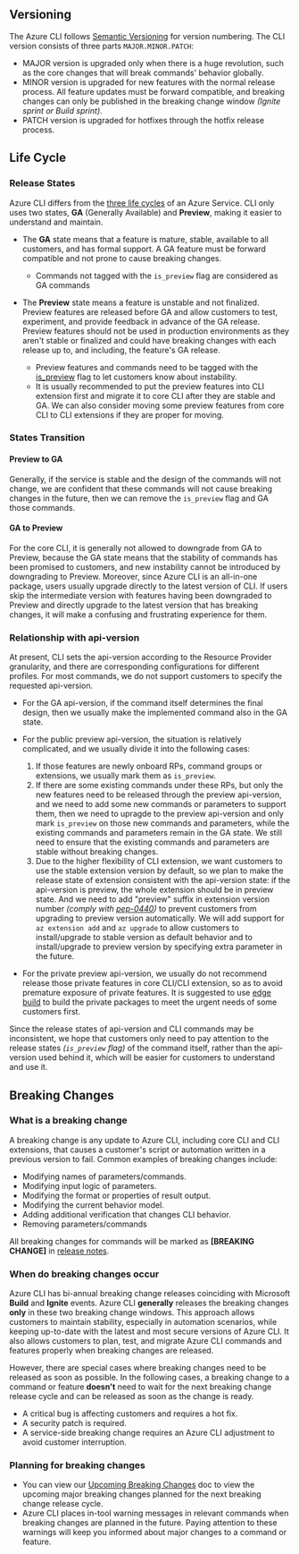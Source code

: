 
## Versioning

The Azure CLI follows [Semantic Versioning](https://semver.org/) for version numbering. The CLI version consists of three parts `MAJOR.MINOR.PATCH`:
- MAJOR version is upgraded only when there is a huge revolution, such as the core changes that will break commands' behavior globally.
- MINOR version is upgraded for new features with the normal release process. All feature updates must be forward compatible, and breaking changes can only be published in the breaking change window *(Ignite sprint or Build sprint)*.
- PATCH version is upgraded for hotfixes through the hotfix release process.

## Life Cycle

### Release States

Azure CLI differs from the [three life cycles](https://docs.microsoft.com/learn/modules/describe-service-life-cycle-microsoft-365/2-private-public-general-availability) of an Azure Service.  CLI only uses two states, **GA** (Generally Available) and **Preview**, making it easier to understand and maintain.

- The **GA** state means that a feature is mature, stable, available to all customers, and has formal support. A GA feature must be forward compatible and not prone to cause breaking changes.
    - Commands not tagged with the `is_preview` flag are considered as GA commands

- The **Preview** state means a feature is unstable and not finalized. Preview features are released before GA and allow customers to test, experiment, and provide feedback in advance of the GA release. Preview features should not be used in production environments as they aren't stable or finalized and could have breaking changes with each release up to, and including, the feature's GA release.
    - Preview features and commands need to be tagged with the [is_preview](https://github.com/Azure/azure-cli/blob/dev/doc/authoring_command_modules/authoring_commands.md#preview-commands-and-arguments) flag to let customers know about instability.
    - It is usually recommended to put the preview features into CLI extension first and migrate it to core CLI after they are stable and GA. We can also consider moving some preview features from core CLI to CLI extensions if they are proper for moving.

### States Transition

#### Preview to GA
Generally, if the service is stable and the design of the commands will not change, we are confident that these commands will not cause breaking changes in the future, then we can remove the `is_preview` flag and GA those commands.

#### GA to Preview
For the core CLI, it is generally not allowed to downgrade from GA to Preview, because the GA state means that the stability of commands has been promised to customers, and new instability cannot be introduced by downgrading to Preview. Moreover, since Azure CLI is an all-in-one package, users usually upgrade directly to the latest version of CLI. If users skip the intermediate version with features having been downgraded to Preview and directly upgrade to the latest version that has breaking changes, it will make a confusing and frustrating experience for them.

### Relationship with api-version

At present, CLI sets the api-version according to the Resource Provider granularity, and there are corresponding configurations for different profiles. For most commands, we do not support customers to specify the requested api-version.

- For the GA api-version, if the command itself determines the final design, then we usually make the implemented command also in the GA state.

- For the public preview api-version, the situation is relatively complicated, and we usually divide it into the following cases:
    1. If those features are newly onboard RPs, command groups or extensions, we usually mark them as `is_preview`. 
    2. If there are some existing commands under these RPs, but only the new features need to be released through the preview api-version, and we need to add some new commands or parameters to support them, then we need to upragde to the preview api-version and only mark `is_preview` on those new commands and parameters, while the existing commands and parameters remain in the GA state. We still need to ensure that the existing commands and parameters are stable without breaking changes.
    3. Due to the higher flexibility of CLI extension, we want customers to use the stable extension version by default, so we plan to make the release state of extension consistent with the api-version state: if the api-version is preview, the whole extension should be in preview state. And we need to add "preview" suffix in extension version number *(comply with [pep-0440](https://peps.python.org/pep-0440/))* to prevent customers from upgrading to preview version automatically. We will add support for `az extension add` and `az upgrade` to allow customers to install/upgrade to stable version as default behavior and to install/upgrade to preview version by specifying extra parameter in the future. 

- For the private preview api-version, we usually do not recommend release those private features in core CLI/CLI extension, so as to avoid premature exposure of private features. It is suggested to use [edge build](https://github.com/Azure/azure-cli/blob/dev/doc/try_new_features_before_release.md) to build the private packages to meet the urgent needs of some customers first.

Since the release states of api-version and CLI commands may be inconsistent, we hope that customers only need to pay attention to the release states *(`is_preview` flag)* of the command itself, rather than the api-version used behind it, which will be easier for customers to understand and use it.

## Breaking Changes

### What is a breaking change

A breaking change is any update to Azure CLI, including core CLI and CLI extensions, that causes a customer's script or automation written in a previous version to fail.
Common examples of breaking changes include:
- Modifying names of parameters/commands.
- Modifying input logic of parameters.
- Modifying the format or properties of result output.
- Modifying the current behavior model.
- Adding additional verification that changes CLI behavior.
- Removing parameters/commands

All breaking changes for commands will be marked as **\[BREAKING CHANGE\]** in [release notes](https://docs.microsoft.com/cli/azure/release-notes-azure-cli).

### When do breaking changes occur

Azure CLI has bi-annual breaking change releases coinciding with Microsoft **Build** and **Ignite** events. Azure CLI **generally** releases the breaking changes **only** in these two breaking change windows. This approach allows customers to maintain stability, especially in automation scenarios, while keeping up-to-date with the latest and most secure versions of Azure CLI. It also allows customers to plan, test, and migrate Azure CLI commands and features properly when breaking changes are released.

However, there are special cases where breaking changes need to be released as soon as possible. In the following cases, a breaking change to a command or feature **doesn't** need to wait for the next breaking change release cycle and can be released as soon as the change is ready.

- A critical bug is affecting customers and requires a hot fix.
- A security patch is required. 
- A service-side breaking change requires an Azure CLI adjustment to avoid customer interruption.

### Planning for breaking changes

- You can view our [Upcoming Breaking Changes](https://learn.microsoft.com/cli/azure/upcoming-breaking-changes) doc to view the upcoming major breaking changes planned for the next breaking change release cycle.
- Azure CLI places in-tool warning messages in relevant commands when breaking changes are planned in the future. Paying attention to these warnings will keep you informed about major changes to a command or feature. 

